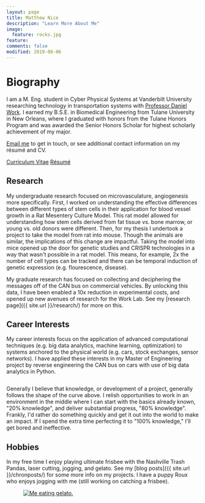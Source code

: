 ```yaml
---
layout: page
title: Matthew Nice
description: "Learn More About Me"
image:
  feature: rocks.jpg
feature:
comments: false
modified: 2019-08-06
---
```


# Biography

I am a M. Eng. student in Cyber Physical Systems at Vanderbilt University researching technology in transportation systems with [Professor Daniel Work](https://my.vanderbilt.edu/danwork/). I earned my B.S.E. in Biomedical Engineering from Tulane University in New Orleans, where I graduated with honors from the Tulane Honors Program and was awarded the Senior Honors Scholar for highest scholarly achievement of my major.

<a href="mailto:{{ site.owner.email | encode_email }}" title="Email me">Email me</a> to get in touch, or see additional contact information on my r&eacute;sum&eacute; and CV.

<div markdown="0"><a href="{{ site.url }}/download/matthew_nice_cv.pdf" class="btn btn-info">Curriculum Vitae</a> <a href="{{ site.url }}/download/matthew_nice_resume.pdf" class="btn btn-success">R&eacute;sum&eacute;</a></div>

## Research

My undergraduate research focused on microvasculature, angiogenesis more specifically. First, I worked on understanding the effective differences between different types of stem cells in their application for blood vessel growth in a Rat Mesentery Culture Model. This rat model allowed for understanding how stem cells derived from fat tissue vs. bone marrow, or young vs. old donors were different. Then, for my thesis I undertook a project to take the model from rat into mouse. Though the animals are similar, the implications of this change are impactful. Taking the model into mice opened up the door for genetic studies and CRISPR technologies in a way that wasn't possible in a rat model. This means, for example, 2x the number of cell types can be tracked and there can be temporal induction of genetic expression (e.g. flourescence, disease).

My graduate research has focused on collecting and deciphering the messages off of the CAN bus on commercial vehicles. By unlocking this data, I have been enabled a 10x reduction in experimental costs, and opened up new avenues of research for the Work Lab. See my [research page]({{ site.url }}/research/) for more on this.

## Career Interests
My career interests focus on the application of advanced computational techniques (e.g. big data analytics, machine learning, optimization) to systems anchored to the physical world (e.g. cars, stock exchanges, sensor networks).  I have applied these interests in my Master of Engineering project by reverse engineering the CAN bus on cars with use of big data analytics in Python.

<figure>
<a href="{{ site.url }}/images/knowledge_v_time.png"><img src="{{ site.url }}/images/knowledge_v_time.png" alt=""></a>
</figure>

Generally I believe that knowledge, or development of a project, generally follows the shape of the curve above. I relish opportunities to work in an environment in the middle where I can start with the basics already known, "20% knowledge", and deliver substantial progress, "80% knowledge". Frankly, I'd rather do something quickly and get it out into the world to make an impact. If I spend the extra time perfecting it to "100% knowledge," I'll get bored and ineffective.

## Hobbies
In my free time I enjoy playing ultimate frisbee with the Nashville Trash Pandas, laser cutting, jogging, and gelato. See my [blog posts]({{ site.url }}/chronposts/) for some more info on my projects. I have a puppy Roux who enjoys jogging with me (still working on catching a frisbee).

<figure class="half">
<a href="{{ site.url }}/images/Roux_on_bed.jpeg"><img src="{{ site.url }}/images/Roux_on_bed.jpeg" alt=""></a>
<a href="{{ site.url }}/images/gelato.jpg"><img src="{{ site.url }}/images/gelato.jpg" alt="Me eating gelato."></a>
</figure>
